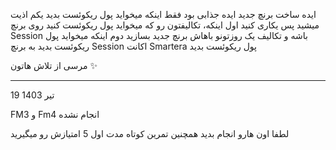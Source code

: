 ایده ساخت برنچ جدید ایده جذابی بود فقط اینکه میخواید پول ریکوئست بدید یکم اذیت میشید
پس یکاری کنید اول اینکه، تکالیفتون رو که میخواید پول ریکوئست کنید روی برنچ Session باشه و تکالیف یک روزتونو باهاش برنچ جدید بسازید
دوم اینکه میخواید پول ریکوئست بدید به برنچ Session اکانت Smartera پول ریکوئست بدید

مرسی از تلاش هاتون ✨

------------------------
19 تیر 1403


FM3 و Fm4 انجام نشده

لطفا اون هارو انجام بدید همچنین تمرین کوتاه مدت اول 5 امتیازش رو میگیرید 
